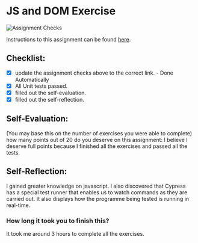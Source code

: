 JS and DOM Exercise
===================================
![Assignment Checks](https://github.com/IT3049C/JS-and-DOM-Exercises/workflows/Assignment%20Checks/badge.svg)

Instructions to this assignment can be found [here](https://it3049c.github.io/Material/Assignments/2.JavaScript_Exercises/).

## Checklist:
- [x] update the assignment checks above to the correct link. - Done Automatically
- [x] All Unit tests passed.
- [x] filled out the self-evaluation.
- [x] filled out the self-reflection.

## Self-Evaluation: 
(You may base this on the number of exercises you were able to complete)
how many points out of 20 do you deserve on this assignment: I believe I deserve full points because I finished all the exercises and passed all the tests.

## Self-Reflection:
<!-- What did you learn that you found interesting --> I gained greater knowledge on javascript. I also discovered that Cypress has a special test runner that enables us to watch commands as they are carried out. It also displays how the programme being tested is running in real-time.

### How long it took you to finish this?
It took me around 3 hours to complete all the exercises.
